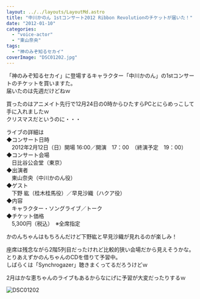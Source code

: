 ```yaml
---
layout: ../../layouts/LayoutMd.astro
title: "中川かのん 1stコンサート2012 Ribbon Revolutionのチケットが届いた！"
date: "2012-01-10"
categories: 
  - "voice-actor"
  - "東山奈央"
tags: 
  - "神のみぞ知るセカイ"
coverImage: "DSC01202.jpg"
---
```


「神のみぞ知るセカイ」に登場するキャラクター「中川かのん」の1stコンサートのチケットを買いますた。  
届いたのは先週だけどねｗ

買ったのはアニメイト先行で12月24日の0時からひたすらPCとにらめっこして手に入れましたｗ  
クリスマスだというのに・・・

ライブの詳細は  
◆コンサート日時  
　2012年2月12日（日）開場 16:00／開演　17：00　（終演予定　19：00）  
◆コンサート会場  
　日比谷公会堂（東京）  
◆出演者  
　東山奈央（中川かのん役）  
◆ゲスト  
　下野 紘（桂木桂馬役）／早見沙織（ハクア役）  
◆内容  
　キャラクター・ソングライブ／トーク  
◆チケット価格　  
　5,300円（税込）　※全席指定

かのんちゃんはもちろんだけど下野紘と早見沙織が見れるのが楽しみ！

座席は残念ながら2階5列目だったけれど比較的狭い会場だから見えそうかな。  
とりあえずかのんちゃんのCDを借りて予習中。  
しばらくは「Synchrogazer」聴きまくってるだろうけどｗ

2月はかな恵ちゃんのライブもあるからなにげに予習が大変だったりするｗ

![](/archive/images/DSC01202.jpg "DSC01202")

